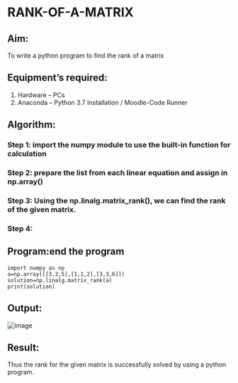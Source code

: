 # RANK-OF-A-MATRIX
## Aim:
To write a python program to find the rank of a matrix
## Equipment’s required:
1. 	Hardware – PCs
2. 	Anaconda – Python 3.7 Installation / Moodle-Code Runner
## Algorithm:
### Step 1: import the numpy module to use the built-in function for calculation
### Step 2: prepare the list from each linear equation and assign in np.array()
### Step 3: Using the np.linalg.matrix_rank(), we can find the rank of the given matrix.
### Step 4: 
## Program:end the program
```
import numpy as np
a=np.array([[3,2,5],[1,1,2],[3,3,6]])
solution=np.linalg.matrix_rank(a)
print(solution)
```
## Output:
![image](https://github.com/user-attachments/assets/0dfc4ea6-1aae-41ac-a6fc-a7514f61e58b)

## Result:
Thus the rank for the given matrix is successfully solved by  using a python program.

